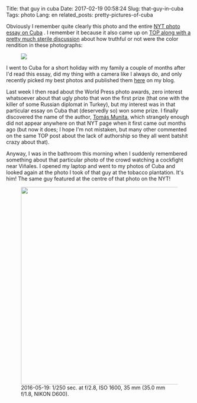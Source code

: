Title: that guy in cuba
Date: 2017-02-19 00:58:24
Slug: that-guy-in-cuba
Tags: photo
Lang: en
related_posts: pretty-pictures-of-cuba

Obviously I remember quite clearly this photo and the entire [NYT photo essay on Cuba](https://www.nytimes.com/interactive/2016/03/19/world/americas/cuba-on-the-edge-of-change-photo-essay.html)
. I remember it because it also came up on [TOP along with a pretty much sterile discussion](http://theonlinephotographer.typepad.com/the_online_photographer/2016/03/what-should-a-color-photo-look-like.html) about how truthful or not were the color rendition in these photographs:

<figure>
<img src="{filename}/images/TOP_post_2016-03-21_Cuba.png">
</figure>


I went to Cuba for a short holiday with my family a couple of months after I'd read this essay, did my thing with a camera like I always do, and only recently picked my best photos and published them [here]({filename}2017-02-12-pretty-pictures-of-cuba.md) on my blog.

Last week I then read about the World Press photo awards, zero interest whatsoever about that ugly photo that won the first prize (that one with the killer of some Russian diplomat in Turkey), but my interest was in that particular essay on Cuba that (deservedly so) won some prize. I finally discovered the name of the author, [Tomás Munita](https://www.worldpressphoto.org/collection/photo/2017/daily-life/tomás-munita), which strangely enough did not appear anywhere on that NYT page when it first came out months ago (but now it does; I hope I'm not mistaken, but many other commented on the same TOP post about the lack of authorship so they all went batshit crazy about that).

Anyway, I was in the bathroom this morning when I suddenly remembered something about that particular photo of the crowd watching a cockfight near Viñales. I opened my laptop and went to my photos of Cuba and looked again at the photo I took of that guy at the tobacco plantation. It's him! The same guy featured at the centre of that photo on the NYT!

<figure>
<a href="https://www.flickr.com/photos/aadm/30520285024/" title="20160519_AA39251.jpg"><img src="https://farm6.staticflickr.com/5640/30520285024_136b6f550f_h.jpg" width="800" height="534"></a>
<figcaption>2016-05-19: 1/250 sec. at f/2.8, ISO 1600, 35 mm (35.0 mm f/1.8, NIKON D600).</figcaption>
</figure>


<!-- PELICAN_END_SUMMARY -->
